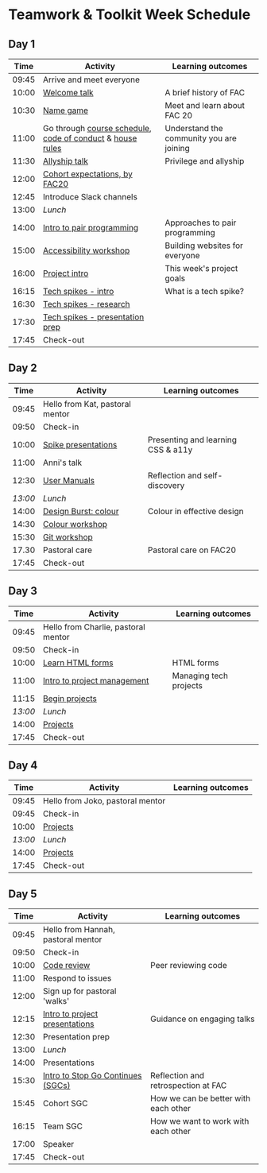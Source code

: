 # Teamwork & Toolkit Week Schedule

## Day 1

| Time  | Activity                                                  | Learning outcomes              |
| ----- | --------------------------------------------------------- | ------------------------------ |
| 09:45 | Arrive and meet everyone                                  |                                |
| 10:00 | [Welcome talk][welcome-talk-30]                           | A brief history of FAC         |
| 10:30 | [Name game][name-game-30]                                 | Meet and learn about FAC 20    |
| 11:00 | Go through [course schedule][course-schedule-10], [code of conduct][coc-10] & [house rules][house-rules-10] | Understand the community you are joining | 
| 11:30 | [Allyship talk][ally-talk-30]                             | Privilege and allyship         |
| 12:00 | [Cohort expectations, by FAC20][student-expectations-45]  |                                |
| 12:45 | Introduce Slack channels                                  |                                |
| 13:00 | _Lunch_                                                   |                                |
| 14:00 | [Intro to pair programming][intro-pairing-60]             | Approaches to pair programming |
| 15:00 | [Accessibility workshop][a11y-workshop-60]                | Building websites for everyone |
| 16:00 | [Project intro][project-intro-15]                         | This week's project goals      |
| 16:15 | [Tech spikes - intro][spikes-intro-15]                    | What is a tech spike?          |
| 16:30 | [Tech spikes - research][tech-spikes-60]                  |                                |
| 17:30 | [Tech spikes - presentation prep][spikes-presentations-15]|                                |
| 17:45 | Check-out                                                 |                                | 

[welcome-talk-30]: http://facresources.com/slides/students-day-1-talk#/
[name-game-30]: https://github.com/foundersandcoders/master-reference/blob/master/coursebook/week-1/resources/name-game.md
[course-schedule-10]: https://founders-and-coders.gitbook.io/coursebook/
[coc-10]: https://founders-and-coders.gitbook.io/coursebook/student-handbook/code-of-conduct
[house-rules-10]: https://founders-and-coders.gitbook.io/coursebook/student-handbook/course-rules
[ally-talk-30]: https://hackmd.io/@fac/HyJimsFc8
[student-expectations-45]: https://github.com/foundersandcoders/master-reference/blob/master/coursebook/week-1/cohort-code-of-conduct.md
[intro-pairing-60]: https://founders-and-coders.gitbook.io/coursebook/student-handbook/pair-programming
[a11y-workshop-60]: https://github.com/foundersandcoders/web-accessibility/blob/master/putting-yourself-in-someone-elses-shoes.md
[project-intro-15]: ./project.md
[spikes-intro-15]: https://founders-and-coders.gitbook.io/coursebook/student-handbook/spikes
[tech-spikes-60]: ./spikes.md
[spikes-presentations-15]: https://founders-and-coders.gitbook.io/coursebook/student-handbook/spikes#what-makes-a-good-research-presentation

## Day 2

| Time    | Activity                             | Learning outcomes                  |
| ------- | ------------------------------------ | ---------------------------------- |
| 09:45   | Hello from Kat, pastoral mentor      |                                    |
| 09:50   | Check-in                             |                                    |
| 10:00   | [Spike presentations][spike-pres-60] | Presenting and learning CSS & a11y |
| 11:00   | Anni's talk                          |                                    | 
| 12:30   | [User Manuals][user-manuals-30]      | Reflection and self-discovery      |
| _13:00_ | _Lunch_                              |                                    |
| 14:00   | [Design Burst: colour][db-colour-30] | Colour in effective design         |
| 14:30   | [Colour workshop][db-colour-ws-60]   |                                    |
| 15:30   | [Git workshop][git-ws-120]           |                                    |
| 17.30   | Pastoral care                        | Pastoral care on FAC20             |
| 17:45   | Check-out                            |                                    | 

[spike-pres-60]: https://founders-and-coders.gitbook.io/coursebook/student-handbook/spikes#what-makes-a-good-research-presentation
[user-manuals-30]: https://github.com/fac20/user-manuals
[db-colour-30]: http://facresources.com/slides/design-burst-week1.html
[db-colour-ws-60]: https://github.com/bobbysebolao/learn-css-variables
[git-ws-120]: https://github.com/foundersandcoders/git-workflow-workshop-for-two

## Day 3

| Time    | Activity                                     | Learning outcomes          |
| ------- | -------------------------------------------- | -------------------------- |
| 09:45   | Hello from Charlie, pastoral mentor          |                            |
| 09:50   | Check-in                                     |                            |
| 10:00   | [Learn HTML forms][learn-forms-60]           | HTML forms                 |
| 11:00   | [Intro to project management][pm-slides-15]  | Managing tech projects     |
| 11:15   | [Begin projects][projects]                   |                            |
| _13:00_ | _Lunch_                                      |                            |
| 14:00   | [Projects][projects]                         |                            |
| 17:45   | Check-out                                    |                            |

[learn-forms-60]: https://github.com/oliverjam/learn-html-forms/
[pm-slides-15]: https://hackmd.io/@fac/S1wGfV2M8#/
[projects]: ./project.md

## Day 4

| Time    | Activity                         | Learning outcomes |
| ------- | -------------------------------- | ----------------- |
| 09:45   | Hello from Joko, pastoral mentor |                   |
| 09:45   | Check-in                         |                   |
| 10:00   | [Projects][project-info]         |                   |
| _13:00_ | _Lunch_                          |                   |
| 14:00   | [Projects][project-info]         |                   |
| 17:45   | Check-out                        |                   |
[project-info]: ./project.md

## Day 5

| Time  | Activity                                                | Learning outcomes                    |
| ----- | ------------------------------------------------------- | ------------------------------------ |
| 09:45 | Hello from Hannah, pastoral mentor                      |                                      |
| 09:50 | Check-in                                                |                                      |
| 10:00 | [Code review][intro-code-review-60]                     | Peer reviewing code                  |
| 11:00 | Respond to issues                                       |                                      |
| 12:00 | Sign up for pastoral 'walks'                            |                                      |
| 12:15 | [Intro to project presentations][intro-project-pres-15] | Guidance on engaging talks           |
| 12:30 | Presentation prep                                       |                                      |
| 13:00 | _Lunch_                                                 |                                      |
| 14:00 | Presentations                                           |                                      |
| 15:30 | [Intro to Stop Go Continues (SGCs)][intro-retros-15]    | Reflection and retrospection at FAC  |
| 15:45 | Cohort SGC                                              | How we can be better with each other |
| 16:15 | Team SGC                                                | How we want to work with each other  |
| 17:00 | Speaker                                                 |                                      |
| 17:45 | Check-out                                               |                                      |

[intro-code-review-60]: https://founders-and-coders.gitbook.io/coursebook/student-handbook/code-review
[intro-project-pres-15]: https://founders-and-coders.gitbook.io/coursebook/student-handbook/projects#project-presentation
[intro-retros-15]: https://founders-and-coders.gitbook.io/coursebook/student-handbook/retrospectives

